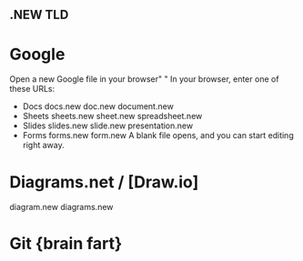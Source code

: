 
## .NEW TLD

# Google

Open a new Google file in your browser" "
In your browser, enter one of these URLs:

- Docs
docs.new
doc.new
document.new
- Sheets
sheets.new
sheet.new
spreadsheet.new
- Slides
slides.new
slide.new
presentation.new
- Forms
forms.new
form.new
A blank file opens, and you can start editing right away.

# Diagrams.net / [Draw.io]
diagram.new
diagrams.new

# Git {brain fart}



